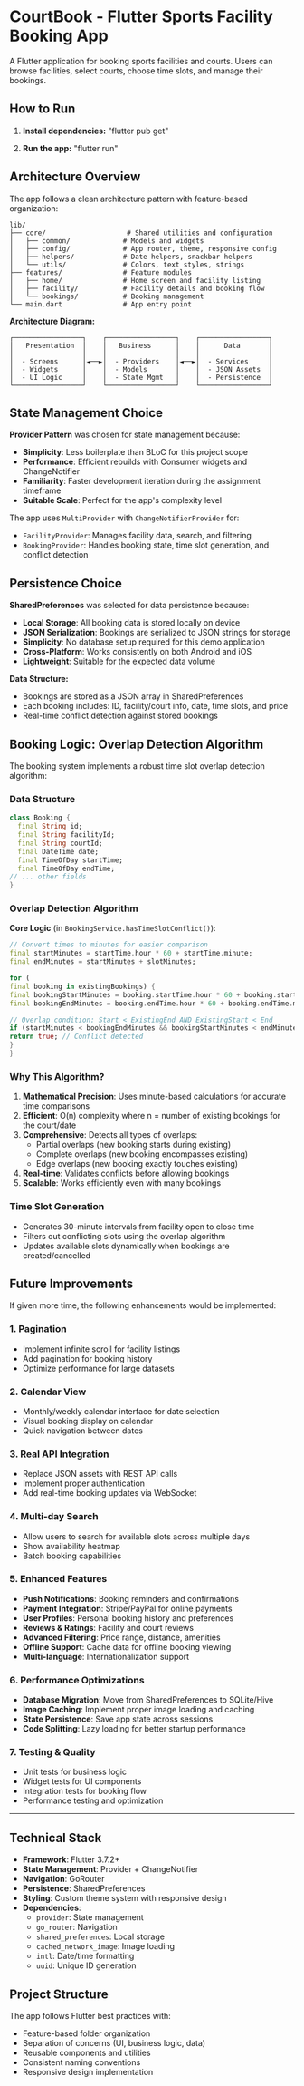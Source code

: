 # CourtBook - Flutter Sports Facility Booking App

A Flutter application for booking sports facilities and courts. Users can browse facilities, select
courts, choose time slots, and manage their bookings.

## How to Run

1. **Install dependencies:**
   "flutter pub get"

2. **Run the app:**
   "flutter run"

## Architecture Overview

The app follows a clean architecture pattern with feature-based organization:

```
lib/
├── core/                    # Shared utilities and configuration
│   ├── common/             # Models and widgets
│   ├── config/             # App router, theme, responsive config
│   ├── helpers/            # Date helpers, snackbar helpers
│   └── utils/              # Colors, text styles, strings
├── features/               # Feature modules
│   ├── home/               # Home screen and facility listing
│   ├── facility/           # Facility details and booking flow
│   └── bookings/           # Booking management
└── main.dart               # App entry point
```

**Architecture Diagram:**

```
┌─────────────────┐    ┌─────────────────┐    ┌─────────────────┐
│   Presentation  │    │   Business      │    │      Data       │
│                 │    │                 │    │                 │
│  - Screens      │◄──►│  - Providers    │◄──►│  - Services     │
│  - Widgets      │    │  - Models       │    │  - JSON Assets  │
│  - UI Logic     │    │  - State Mgmt   │    │  - Persistence  │
└─────────────────┘    └─────────────────┘    └─────────────────┘
```

## State Management Choice

**Provider Pattern** was chosen for state management because:

- **Simplicity**: Less boilerplate than BLoC for this project scope
- **Performance**: Efficient rebuilds with Consumer widgets and ChangeNotifier
- **Familiarity**: Faster development iteration during the assignment timeframe
- **Suitable Scale**: Perfect for the app's complexity level

The app uses `MultiProvider` with `ChangeNotifierProvider` for:

- `FacilityProvider`: Manages facility data, search, and filtering
- `BookingProvider`: Handles booking state, time slot generation, and conflict detection

## Persistence Choice

**SharedPreferences** was selected for data persistence because:

- **Local Storage**: All booking data is stored locally on device
- **JSON Serialization**: Bookings are serialized to JSON strings for storage
- **Simplicity**: No database setup required for this demo application
- **Cross-Platform**: Works consistently on both Android and iOS
- **Lightweight**: Suitable for the expected data volume

**Data Structure:**

- Bookings are stored as a JSON array in SharedPreferences
- Each booking includes: ID, facility/court info, date, time slots, and price
- Real-time conflict detection against stored bookings

## Booking Logic: Overlap Detection Algorithm

The booking system implements a robust time slot overlap detection algorithm:

### Data Structure

```dart
class Booking {
  final String id;
  final String facilityId;
  final String courtId;
  final DateTime date;
  final TimeOfDay startTime;
  final TimeOfDay endTime;
// ... other fields
}
```

### Overlap Detection Algorithm

**Core Logic** (in `BookingService.hasTimeSlotConflict()`):

```dart
// Convert times to minutes for easier comparison
final startMinutes = startTime.hour * 60 + startTime.minute;
final endMinutes = startMinutes + slotMinutes;

for (
final booking in existingBookings) {
final bookingStartMinutes = booking.startTime.hour * 60 + booking.startTime.minute;
final bookingEndMinutes = booking.endTime.hour * 60 + booking.endTime.minute;

// Overlap condition: Start < ExistingEnd AND ExistingStart < End
if (startMinutes < bookingEndMinutes && bookingStartMinutes < endMinutes) {
return true; // Conflict detected
}
}
```

### Why This Algorithm?

1. **Mathematical Precision**: Uses minute-based calculations for accurate time comparisons
2. **Efficient**: O(n) complexity where n = number of existing bookings for the court/date
3. **Comprehensive**: Detects all types of overlaps:
    - Partial overlaps (new booking starts during existing)
    - Complete overlaps (new booking encompasses existing)
    - Edge overlaps (new booking exactly touches existing)
4. **Real-time**: Validates conflicts before allowing bookings
5. **Scalable**: Works efficiently even with many bookings

### Time Slot Generation

- Generates 30-minute intervals from facility open to close time
- Filters out conflicting slots using the overlap algorithm
- Updates available slots dynamically when bookings are created/cancelled

## Future Improvements

If given more time, the following enhancements would be implemented:

### 1. **Pagination**

- Implement infinite scroll for facility listings
- Add pagination for booking history
- Optimize performance for large datasets

### 2. **Calendar View**

- Monthly/weekly calendar interface for date selection
- Visual booking display on calendar
- Quick navigation between dates

### 3. **Real API Integration**

- Replace JSON assets with REST API calls
- Implement proper authentication
- Add real-time booking updates via WebSocket

### 4. **Multi-day Search**

- Allow users to search for available slots across multiple days
- Show availability heatmap
- Batch booking capabilities

### 5. **Enhanced Features**

- **Push Notifications**: Booking reminders and confirmations
- **Payment Integration**: Stripe/PayPal for online payments
- **User Profiles**: Personal booking history and preferences
- **Reviews & Ratings**: Facility and court reviews
- **Advanced Filtering**: Price range, distance, amenities
- **Offline Support**: Cache data for offline booking viewing
- **Multi-language**: Internationalization support

### 6. **Performance Optimizations**

- **Database Migration**: Move from SharedPreferences to SQLite/Hive
- **Image Caching**: Implement proper image loading and caching
- **State Persistence**: Save app state across sessions
- **Code Splitting**: Lazy loading for better startup performance

### 7. **Testing & Quality**

- Unit tests for business logic
- Widget tests for UI components
- Integration tests for booking flow
- Performance testing and optimization

---

## Technical Stack

- **Framework**: Flutter 3.7.2+
- **State Management**: Provider + ChangeNotifier
- **Navigation**: GoRouter
- **Persistence**: SharedPreferences
- **Styling**: Custom theme system with responsive design
- **Dependencies**:
    - `provider`: State management
    - `go_router`: Navigation
    - `shared_preferences`: Local storage
    - `cached_network_image`: Image loading
    - `intl`: Date/time formatting
    - `uuid`: Unique ID generation

## Project Structure

The app follows Flutter best practices with:

- Feature-based folder organization
- Separation of concerns (UI, business logic, data)
- Reusable components and utilities
- Consistent naming conventions
- Responsive design implementation
